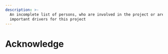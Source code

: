 ```yaml
---
description: >-
  An incomplete list of persons, who are involved in the project or are
  important drivers for this project
---
```


# Acknowledge

